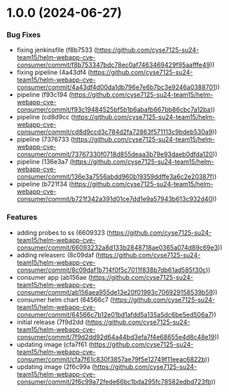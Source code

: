 # 1.0.0 (2024-06-27)

### Bug Fixes

* fixing jenkinsfile (f8b7533 (https://github.com/cyse7125-su24-team15/helm-webapp-cve-consumer/commit/f8b753347bdc78ec0af7463469429f95aafffe49))
* fixing pipeline (4a43df4 (https://github.com/cyse7125-su24-team15/helm-webapp-cve-consumer/commit/4a43df4d00da1db796e7e6b7bc3e9246a0388701))
 * pipeline (f93c194 (https://github.com/cyse7125-su24-team15/helm-webapp-cve-consumer/commit/f93c19484525bf5b1b6abafb667bb86cbc7a12ba))
* pipeline (cd8d9cc (https://github.com/cyse7125-su24-team15/helm-webapp-cve-consumer/commit/cd8d9ccd3c784d2fa72863f571113c9bdeb530a9))
* pipeline (7376733 (https://github.com/cyse7125-su24-team15/helm-webapp-cve-consumer/commit/73767330f0718d855deaa3b79e93daeb0dfda120))
* pipeline (136e3a7 (https://github.com/cyse7125-su24-team15/helm-webapp-cve-consumer/commit/136e3a7556abdd960b19359ddffe3a6c2e20387f))
* pipeline (b721f34 (https://github.com/cyse7125-su24-team15/helm-webapp-cve-consumer/commit/b721f342a391d01ce7dd1e9a57943b613c932d40))

### Features

* adding probes to ss (6609323 (https://github.com/cyse7125-su24-team15/helm-webapp-cve-consumer/commit/66093232a8d133b2848718ae0365a074d89c69e3))
* adding releaserc (8c09daf (https://github.com/cyse7125-su24-team15/helm-webapp-cve-consumer/commit/8c09daf1b714f0f5c7011f838b7db61ad585f30c))
* consumer app (ab156ae (https://github.com/cyse7125-su24-team15/helm-webapp-cve-consumer/commit/ab156aea955de13e20f01993c706929158539b59))
* consumer helm chart (64566c7 (https://github.com/cyse7125-su24-team15/helm-webapp-cve-consumer/commit/64566c7b12e01bd1afdd5a135a5dc6be5ed506a7))
* initial release (7f9d2dd (https://github.com/cyse7125-su24-team15/helm-webapp-cve-consumer/commit/7f9d2dd92d64a44bd3efa7f4e68655e4d8c48e19))
* updating image (cfa7f61 (https://github.com/cyse7125-su24-team15/helm-webapp-cve-consumer/commit/cfa7f61c830f3857ae79f5e12749f11eeac6822b))
* updating image (2f6c99a (https://github.com/cyse7125-su24-team15/helm-webapp-cve-consumer/commit/2f6c99a72fede66bc1bda295fc78582edbd723fb))